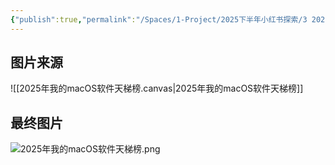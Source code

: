 ```yaml
---
{"publish":true,"permalink":"/Spaces/1-Project/2025下半年小红书探索/3 2025我的macOS软件天梯榜.md","created":"2025-07-15","modified":"2025-07-15","cssclasses":""}
---
```



## 图片来源

![[2025年我的macOS软件天梯榜.canvas|2025年我的macOS软件天梯榜]]
## 最终图片

![2025年我的macOS软件天梯榜.png](https://pub-pic.oldwinter.top/2025/07/98898f9109870cf6139623dbd45d519b.png)
